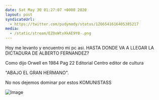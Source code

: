 ```yaml
---
date: Sat May 30 01:27:07 +0000 2020
layout: post
syndicateUrl:
  - https://twitter.com/pudymody/status/1266541616405385217
media:
  - /static/stream/EZOoWtvXkAE9Y0-.png
---
```

Hoy me levanto y encuentro mi pc asi. HASTA DONDE VA A LLEGAR LA DICTADURA DE ALBERTO FERNANDEZ?

Como dijo Orwell en 1984 Pag 22 Editorial Centro editor de cultura

"ABAJO EL GRAN HERMANO".

No nos dejemos dominar por estos KOMUNISTASS 

![Image](/static/stream/EZOoWtvXkAE9Y0-.png)